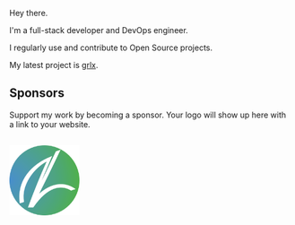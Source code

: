 Hey there.

I'm a full-stack developer and DevOps engineer.

I regularly use and contribute to Open Source projects.

My latest project is [grlx](https://grlx.org).


## Sponsors

Support my work by becoming a sponsor.
Your logo will show up here with a link to your website. 

## <a href="https://newleafsolutions.dev"><p align="left"><img src="assets/newleaf.png" width="125"></p> </a>
